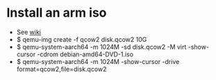 Install an arm iso
=====
* See [wiki](https://wiki.qemu.org/Documentation/Platforms/ARM)
* $ qemu-img create -f qcow2 disk.qcow2 10G
* $ qemu-system-aarch64 -m 1024M -sd disk.qcow2 -M virt -show-cursor -cdrom debian-amd64-DVD-1.iso
* $ qemu-system-aarch64 -m 1024M -show-cursor -drive format=qcow2,file=disk.qcow2
